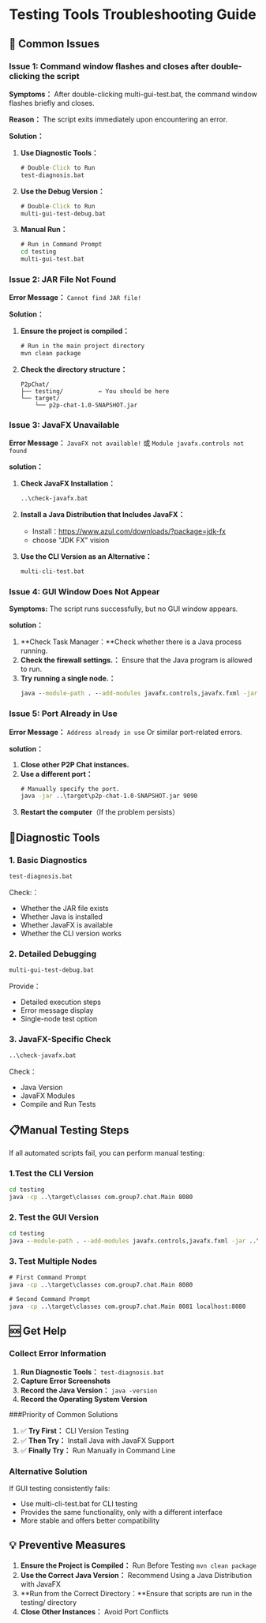 # Testing Tools Troubleshooting Guide

## 🚨 Common Issues

### Issue 1: Command window flashes and closes after double-clicking the script

**Symptoms：** After double-clicking multi-gui-test.bat, the command window flashes briefly and closes.

**Reason：** The script exits immediately upon encountering an error.

**Solution：**
1. **Use Diagnostic Tools：**
   ```cmd
   # Double-Click to Run
   test-diagnosis.bat
   ```

2. **Use the Debug Version：**
   ```cmd
   # Double-Click to Run
   multi-gui-test-debug.bat
   ```

3. **Manual Run：**
   ```cmd
   # Run in Command Prompt
   cd testing
   multi-gui-test.bat
   ```

### Issue 2: JAR File Not Found

**Error Message：** `Cannot find JAR file!`

**Solution：**
1. **Ensure the project is compiled：**
   ```cmd
   # Run in the main project directory
   mvn clean package
   ```

2. **Check the directory structure：**
   ```
   P2pChat/
   ├── testing/          ← You should be here
   └── target/
       └── p2p-chat-1.0-SNAPSHOT.jar
   ```

### Issue 3: JavaFX Unavailable

**Error Message：** `JavaFX not available!` 或 `Module javafx.controls not found`

**solution：**
1. **Check JavaFX Installation：**
   ```cmd
   ..\check-javafx.bat
   ```

2. **Install a Java Distribution that Includes JavaFX：**
   - Install：https://www.azul.com/downloads/?package=jdk-fx
   - choose "JDK FX" vision

3. **Use the CLI Version as an Alternative：**
   ```cmd
   multi-cli-test.bat
   ```

### Issue 4: GUI Window Does Not Appear

**Symptoms:** The script runs successfully, but no GUI window appears.

**solution：**
1. **Check Task Manager：**Check whether there is a Java process running.
2. **Check the firewall settings.：** Ensure that the Java program is allowed to run.
3. **Try running a single node.：**
   ```cmd
   java --module-path . --add-modules javafx.controls,javafx.fxml -jar ..\target\p2p-chat-1.0-SNAPSHOT.jar 8080
   ```

### Issue 5: Port Already in Use

**Error Message：** `Address already in use` Or similar port-related errors.

**solution：**
1. **Close other P2P Chat instances.**
2. **Use a different port：**
   ```cmd
   # Manually specify the port.
   java -jar ..\target\p2p-chat-1.0-SNAPSHOT.jar 9090
   ```
3. **Restart the computer**（If the problem persists）

## 🔧Diagnostic Tools

### 1. Basic Diagnostics
```cmd
test-diagnosis.bat
```
Check:：
- Whether the JAR file exists
- Whether Java is installed
- Whether JavaFX is available
- Whether the CLI version works

### 2. Detailed Debugging
```cmd
multi-gui-test-debug.bat
```
Provide：
- Detailed execution steps
- Error message display
- Single-node test option

### 3. JavaFX-Specific Check
```cmd
..\check-javafx.bat
```
Check：
- Java Version
- JavaFX Modules
- Compile and Run Tests

## 📋Manual Testing Steps

If all automated scripts fail, you can perform manual testing:

### 1.Test the CLI Version
```cmd
cd testing
java -cp ..\target\classes com.group7.chat.Main 8080
```

### 2. Test the GUI Version
```cmd
cd testing
java --module-path . --add-modules javafx.controls,javafx.fxml -jar ..\target\p2p-chat-1.0-SNAPSHOT.jar 8080
```

### 3. Test Multiple Nodes
```cmd
# First Command Prompt
java -cp ..\target\classes com.group7.chat.Main 8080

# Second Command Prompt
java -cp ..\target\classes com.group7.chat.Main 8081 localhost:8080
```

## 🆘 Get Help

### Collect Error Information
1. **Run Diagnostic Tools：** `test-diagnosis.bat`
2. **Capture Error Screenshots**
3. **Record the Java Version：** `java -version`
4. **Record the Operating System Version**

###Priority of Common Solutions
1. ✅ **Try First：** CLI Version Testing
2. ✅ **Then Try：** Install Java with JavaFX Support
3. ✅ **Finally Try：** Run Manually in Command Line
### Alternative Solution
If GUI testing consistently fails:
- Use multi-cli-test.bat for CLI testing
- Provides the same functionality, only with a different interface
- More stable and offers better compatibility

## 💡 Preventive Measures

1. **Ensure the Project is Compiled：** Run Before Testing `mvn clean package`
2. **Use the Correct Java Version：** Recommend Using a Java Distribution with JavaFX
3. **Run from the Correct Directory：**Ensure that scripts are run in the testing/ directory
4. **Close Other Instances：** Avoid Port Conflicts
